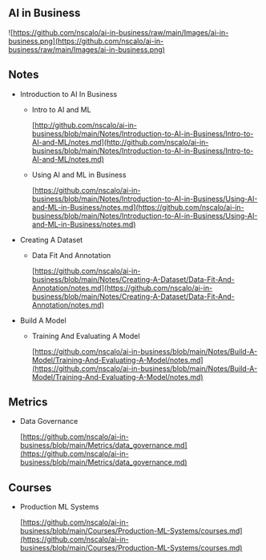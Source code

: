 ## AI in Business

![https://github.com/nscalo/ai-in-business/raw/main/Images/ai-in-business.png](https://github.com/nscalo/ai-in-business/raw/main/Images/ai-in-business.png)

## Notes

- Introduction to AI In Business

    - Intro to AI and ML

        [http://github.com/nscalo/ai-in-business/blob/main/Notes/Introduction-to-AI-in-Business/Intro-to-AI-and-ML/notes.md](http://github.com/nscalo/ai-in-business/blob/main/Notes/Introduction-to-AI-in-Business/Intro-to-AI-and-ML/notes.md)

    - Using AI and ML in Business

        [https://github.com/nscalo/ai-in-business/blob/main/Notes/Introduction-to-AI-in-Business/Using-AI-and-ML-in-Business/notes.md](https://github.com/nscalo/ai-in-business/blob/main/Notes/Introduction-to-AI-in-Business/Using-AI-and-ML-in-Business/notes.md)

- Creating A Dataset

    - Data Fit And Annotation

        [https://github.com/nscalo/ai-in-business/blob/main/Notes/Creating-A-Dataset/Data-Fit-And-Annotation/notes.md](https://github.com/nscalo/ai-in-business/blob/main/Notes/Creating-A-Dataset/Data-Fit-And-Annotation/notes.md)
        
- Build A Model

    - Training And Evaluating A Model

        [https://github.com/nscalo/ai-in-business/blob/main/Notes/Build-A-Model/Training-And-Evaluating-A-Model/notes.md](https://github.com/nscalo/ai-in-business/blob/main/Notes/Build-A-Model/Training-And-Evaluating-A-Model/notes.md)
        
## Metrics

- Data Governance

    [https://github.com/nscalo/ai-in-business/blob/main/Metrics/data_governance.md](https://github.com/nscalo/ai-in-business/blob/main/Metrics/data_governance.md)

## Courses

- Production ML Systems

    [https://github.com/nscalo/ai-in-business/blob/main/Courses/Production-ML-Systems/courses.md](https://github.com/nscalo/ai-in-business/blob/main/Courses/Production-ML-Systems/courses.md)

